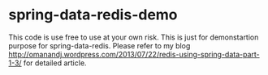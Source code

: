 spring-data-redis-demo
======================
This code is use free to use at  your own risk. This is just for demonstartion purpose for spring-data-redis. Please refer to my blog http://omanandj.wordpress.com/2013/07/22/redis-using-spring-data-part-1-3/ for detailed article.
